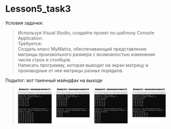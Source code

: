 # Lesson5_task3
Условия задачки:
>Используя Visual Studio, создайте проект по шаблону Console Application.  
Требуется:  
Создать класс MyMatrix, обеспечивающий представление матрицы произвольного размера 
с возможностью изменения числа строк и столбцов.  
Написать программу, которая выводит на экран матрицу и производные от нее матрицы разных порядков. 

Подытог: вот такенный майндфак на выходе
>![](Task3/Program_output.png)


